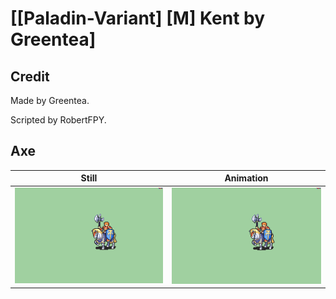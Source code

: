 # [\[Paladin-Variant\] \[M\] Kent by Greentea]

## Credit

Made by Greentea.

Scripted by RobertFPY.
	
## Axe

| Still | Animation |
| :---: | :-------: |
| ![Axe still](./Axe_000.png) | ![Axe animation](./Axe.gif) |

